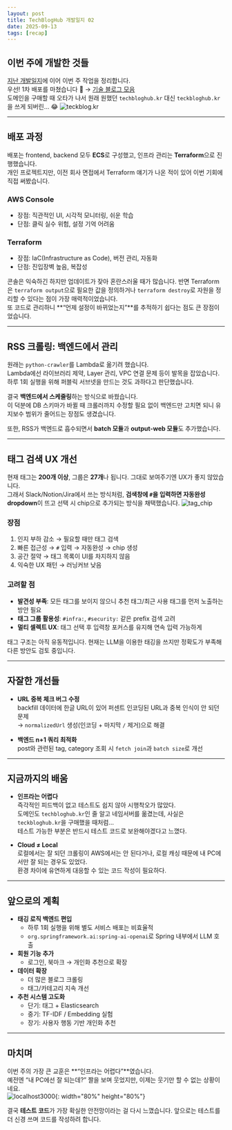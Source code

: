 ```yaml
---
layout: post
title: TechBlogHub 개발일지 02
date: 2025-09-13
tags: [recap]
---
```


## 이번 주에 개발한 것들

[지난 개발일지](https://hobit22.github.io/posts/techbloghub_recap_01/)에 이어 이번 주 작업을 정리합니다.  
우선! 1차 배포를 마쳤습니다 🎉 → [기술 블로그 모음](https://teckbloghub.kr)  
도메인을 구매할 때 오타가 나서 원래 원했던 `techbloghub.kr` 대신 `teckbloghub.kr`을 쓰게 되버린... 😂
![teckblog.kr](assets/img/posts/teckblog.kr.png)

---

## 배포 과정

배포는 frontend, backend 모두 **ECS**로 구성했고, 인프라 관리는 **Terraform**으로 진행했습니다.  
개인 프로젝트지만, 이전 회사 면접에서 Terraform 얘기가 나온 적이 있어 이번 기회에 직접 써봤습니다.

### AWS Console

- 장점: 직관적인 UI, 시각적 모니터링, 쉬운 학습
- 단점: 클릭 실수 위험, 설정 기억 어려움

### Terraform

- 장점: IaC(Infrastructure as Code), 버전 관리, 자동화
- 단점: 진입장벽 높음, 복잡성

콘솔은 익숙하긴 하지만 업데이트가 잦아 혼란스러울 때가 많습니다. 반면 Terraform은 `terraform output`으로 필요한 값을 정의하거나 `terraform destroy`로 자원을 정리할 수 있다는 점이 가장 매력적이었습니다.  
또 코드로 관리하니 **“언제 설정이 바뀌었는지”**를 추적하기 쉽다는 점도 큰 장점이었습니다.

---

## RSS 크롤링: 백엔드에서 관리

원래는 `python-crawler`를 Lambda로 옮기려 했습니다.  
Lambda에선 라이브러리 제약, Layer 관리, VPC 연결 문제 등이 발목을 잡았습니다.  
하루 1회 실행을 위해 퍼블릭 서브넷을 만드는 것도 과하다고 판단했습니다.

결국 **백엔드에서 스케줄링**하는 방식으로 바꿨습니다.  
이 덕분에 DB 스키마가 바뀔 때 크롤러까지 수정할 필요 없이 백엔드만 고치면 되니 유지보수 범위가 줄어드는 장점도 생겼습니다.

또한, RSS가 백엔드로 흡수되면서 **batch 모듈**과 **output-web 모듈**도 추가했습니다.

---

## 태그 검색 UX 개선

현재 태그는 **200개 이상**, 그룹은 **27개**나 됩니다. 그대로 보여주기엔 UX가 좋지 않았습니다.  
그래서 Slack/Notion/Jira에서 쓰는 방식처럼, **검색창에 `#`을 입력하면 자동완성 dropdown**이 뜨고 선택 시 chip으로 추가되는 방식을 채택했습니다.
![tag_chip](assets/img/posts/tagchip.png)

### 장점

1. 인지 부하 감소 → 필요할 때만 태그 검색
2. 빠른 접근성 → `#` 입력 → 자동완성 → chip 생성
3. 공간 절약 → 태그 목록이 UI를 차지하지 않음
4. 익숙한 UX 패턴 → 러닝커브 낮음

### 고려할 점

- **발견성 부족**: 모든 태그를 보이지 않으니 추천 태그/최근 사용 태그를 먼저 노출하는 방안 필요
- **태그 그룹 활용성**: `#infra:`, `#security:` 같은 prefix 검색 고려
- **멀티 셀렉트 UX**: 태그 선택 후 입력창 포커스를 유지해 연속 입력 가능하게

태그 구조는 아직 유동적입니다. 현재는 LLM을 이용한 태깅을 쓰지만 정확도가 부족해 다른 방안도 검토 중입니다.

---

## 자잘한 개선들

- **URL 중복 체크 버그 수정**  
  backfill 데이터에 한글 URL이 있어 퍼센트 인코딩된 URL과 중복 인식이 안 되던 문제  
  → `normalizedUrl` 생성(인코딩 + 마지막 `/` 제거)으로 해결

- **백엔드 n+1 쿼리 최적화**  
  post와 관련된 tag, category 조회 시 `fetch join`과 `batch size`로 개선

---

## 지금까지의 배움

- **인프라는 어렵다**  
  즉각적인 피드백이 없고 테스트도 쉽지 않아 시행착오가 많았다.  
  도메인도 `techbloghub.kr`인 줄 알고 네임서버를 옮겼는데, 사실은 `teckbloghub.kr`을 구매했을 때처럼…  
  테스트 가능한 부분은 반드시 테스트 코드로 보완해야겠다고 느꼈다.

- **Cloud ≠ Local**  
  로컬에서는 잘 되던 크롤링이 AWS에서는 안 된다거나, 로컬 캐싱 때문에 내 PC에서만 잘 되는 경우도 있었다.  
  환경 차이에 유연하게 대응할 수 있는 코드 작성이 필요하다.

---

## 앞으로의 계획

- **태깅 로직 백엔드 편입**
  - 하루 1회 실행을 위해 별도 서비스 배포는 비효율적
  - `org.springframework.ai:spring-ai-openai`로 Spring 내부에서 LLM 호출
- **회원 기능 추가**
  - 로그인, 북마크 → 개인화 추천으로 확장
- **데이터 확장**
  - 더 많은 블로그 크롤링
  - 태그/카테고리 지속 개선
- **추천 시스템 고도화**
  - 단기: 태그 + Elasticsearch
  - 중기: TF-IDF / Embedding 실험
  - 장기: 사용자 행동 기반 개인화 추천

---

## 마치며

이번 주의 가장 큰 교훈은 **“인프라는 어렵다”**였습니다.  
예전엔 “내 PC에선 잘 되는데?” 짤을 보며 웃었지만, 이제는 웃기만 할 수 없는 상황이네요.  
![localhost3000](assets/img/posts/localhost3000.png){: width="80%" height="80%"}

결국 **테스트 코드**가 가장 확실한 안전망이라는 걸 다시 느꼈습니다. 앞으로는 테스트를 더 신경 쓰며 코드를 작성하려 합니다.
